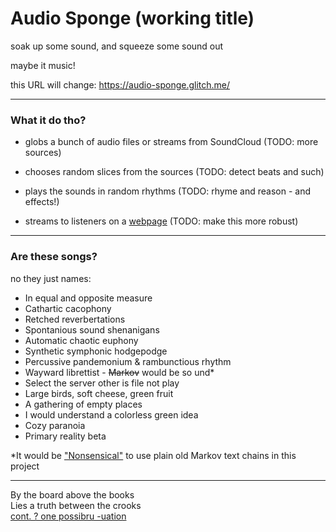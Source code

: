 # Audio Sponge (working title)

soak up some sound, and squeeze some sound out

maybe it music!

this URL will change: https://audio-sponge.glitch.me/

------------

### What it do tho?

* globs a bunch of audio files or streams from SoundCloud (TODO: more sources)

* chooses random slices from the sources (TODO: detect beats and such)

* plays the sounds in random rhythms (TODO: rhyme and reason - and effects!)

* streams to listeners on a [webpage](https://audio-sponge.glitch.me/) (TODO: make this more robust)

------------

### Are these songs?

no they just names:

* In equal and opposite measure
* Cathartic cacophony
* Retched reverbertations
* Spontanious sound shenanigans
* Automatic chaotic euphony
* Synthetic symphonic hodgepodge
* Percussive pandemonium & rambunctious rhythm
* Wayward librettist - ~~Markov~~ would be so und\*
* Select the server other is file not play
* Large birds, soft cheese, green fruit
* A gathering of empty places
* I would understand a colorless green idea
* Cozy paranoia
* Primary reality beta
<!-- * Warning: abstraction required -->

\*It would be ["Nonsensical"](https://github.com/1j01/nonsensical) to use plain old Markov text chains in this project

<!--
* ERROR
* ERROR ABOUT THERE BEING AN ERROR
* MULTIPLE ERROR(S) NOW
* ERROR ABOUT THERE BEING ERRORS
* ERROR ABOUT ERRORS IN GENERAL
* ERROR ABOUT ERRORS BEING ERRORS GENERALLY
* ERRORS, AM I RIGHT? THEY ARE ALWAYS BEING ERRORS
* HOW ERRONEOUS OF THEM
* INSERT ERROR MESSAGE HERE
* AN ARROR HAS SPELLING-GRAMMAR OCCURD; PLEASE Contact LENSES
* OCCULT ERROR
* WARNING
* VAGUE FEELING OF UNEASE
-->

------------

By the board above the books  
Lies a truth between the crooks  
[cont. ? one possibru -uation](https://www.reddit.com/r/LibraryofBabel/comments/7ophaq/ode_to_being_filthy_rich/?ref=share&ref_source=link)
